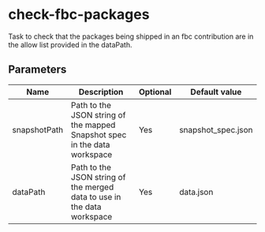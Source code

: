 # check-fbc-packages

Task to check that the packages being shipped in an fbc contribution are in the allow list provided in the dataPath.

## Parameters

| Name           | Description                                                               | Optional | Default value        |
|----------------|---------------------------------------------------------------------------|----------|----------------------|
| snapshotPath   | Path to the JSON string of the mapped Snapshot spec in the data workspace | Yes      | snapshot_spec.json   |
| dataPath       | Path to the JSON string of the merged data to use in the data workspace   | Yes      | data.json            |
